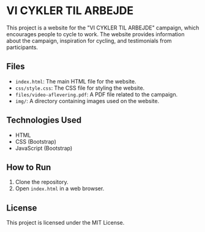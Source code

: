 # VI CYKLER TIL ARBEJDE

This project is a website for the "VI CYKLER TIL ARBEJDE" campaign, which encourages people to cycle to work. The website provides information about the campaign, inspiration for cycling, and testimonials from participants.

## Files

- `index.html`: The main HTML file for the website.
- `css/style.css`: The CSS file for styling the website.
- `files/video-aflevering.pdf`: A PDF file related to the campaign.
- `img/`: A directory containing images used on the website.

## Technologies Used

- HTML
- CSS (Bootstrap)
- JavaScript (Bootstrap)

## How to Run

1. Clone the repository.
2. Open `index.html` in a web browser.

## License

This project is licensed under the MIT License.
